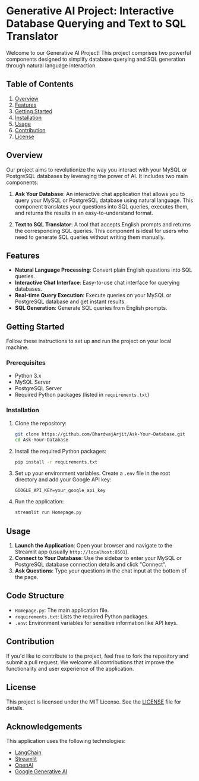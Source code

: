 # Generative AI Project: Interactive Database Querying and Text to SQL Translator

Welcome to our Generative AI Project! This project comprises two powerful components designed to simplify database querying and SQL generation through natural language interaction.

## Table of Contents
1. [Overview](#overview)
2. [Features](#features)
3. [Getting Started](#getting-started)
4. [Installation](#installation)
5. [Usage](#usage)
6. [Contribution](#contribution)
7. [License](#license)

## Overview

Our project aims to revolutionize the way you interact with your MySQL or PostgreSQL databases by leveraging the power of AI. It includes two main components:

1. **Ask Your Database**: An interactive chat application that allows you to query your MySQL or PostgreSQL database using natural language. This component translates your questions into SQL queries, executes them, and returns the results in an easy-to-understand format.
   
2. **Text to SQL Translator**: A tool that accepts English prompts and returns the corresponding SQL queries. This component is ideal for users who need to generate SQL queries without writing them manually.

## Features

- **Natural Language Processing**: Convert plain English questions into SQL queries.
- **Interactive Chat Interface**: Easy-to-use chat interface for querying databases.
- **Real-time Query Execution**: Execute queries on your MySQL or PostgreSQL database and get instant results.
- **SQL Generation**: Generate SQL queries from English prompts.

## Getting Started

Follow these instructions to set up and run the project on your local machine.

### Prerequisites

- Python 3.x
- MySQL Server
- PostgreSQL Server
- Required Python packages (listed in `requirements.txt`)

### Installation

1. Clone the repository:
    ```bash
    git clone https://github.com/BhardwajArjit/Ask-Your-Database.git
    cd Ask-Your-Database
    ```

2. Install the required Python packages:
    ```bash
    pip install -r requirements.txt
    ```

3. Set up your environment variables. Create a `.env` file in the root directory and add your Google API key:
    ```plaintext
    GOOGLE_API_KEY=your_google_api_key
    ```

4. Run the application:
    ```bash
    streamlit run Homepage.py
    ```

## Usage

1. **Launch the Application**: Open your browser and navigate to the Streamlit app (usually `http://localhost:8501`).
2. **Connect to Your Database**: Use the sidebar to enter your MySQL or PostgreSQL database connection details and click "Connect".
3. **Ask Questions**: Type your questions in the chat input at the bottom of the page.

## Code Structure

- `Homepage.py`: The main application file.
- `requirements.txt`: Lists the required Python packages.
- `.env`: Environment variables for sensitive information like API keys.

## Contribution

If you'd like to contribute to the project, feel free to fork the repository and submit a pull request. We welcome all contributions that improve the functionality and user experience of the application.

## License

This project is licensed under the MIT License. See the [LICENSE](LICENSE) file for details.

## Acknowledgements

This application uses the following technologies:

- [LangChain](https://www.langchain.com/)
- [Streamlit](https://streamlit.io/)
- [OpenAI](https://www.openai.com/)
- [Google Generative AI](https://cloud.google.com/ai-generative)
